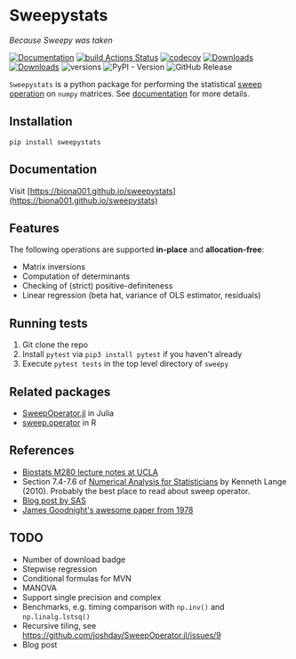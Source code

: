 # Sweepystats

*Because Sweepy was taken*

[![Documentation](https://img.shields.io/badge/docs-latest-blue.svg)](https://biona001.github.io/sweepystats)
[![build Actions Status](https://github.com/biona001/sweepystats/actions/workflows/CI.yml/badge.svg)](https://github.com/biona001/sweepystats/actions)
[![codecov](https://codecov.io/gh/biona001/sweepystats/graph/badge.svg?token=UJJX0JCVKK)](https://codecov.io/gh/biona001/sweepystats)
[![Downloads](https://static.pepy.tech/badge/sweepystats)](https://pepy.tech/project/sweepystats)
[![Downloads](https://static.pepy.tech/badge/sweepystats/month)](https://pepy.tech/project/sweepystats)
![versions](https://img.shields.io/pypi/pyversions/sweepystats.svg)
![PyPI - Version](https://img.shields.io/pypi/v/sweepystats)
![GitHub Release](https://img.shields.io/github/v/release/biona001/sweepystats)

`Sweepystats` is a python package for performing the statistical [sweep operation](https://hua-zhou.github.io/teaching/biostatm280-2017spring/slides/11-sweep/sweep.html) on `numpy` matrices. See [documentation](https://biona001.github.io/sweepystats) for more details.

## Installation

```shell
pip install sweepystats
```

## Documentation

Visit [https://biona001.github.io/sweepystats](https://biona001.github.io/sweepystats)

## Features

The following operations are supported **in-place** and **allocation-free**:

+ Matrix inversions
+ Computation of determinants
+ Checking of (strict) positive-definiteness
+ Linear regression (beta hat, variance of OLS estimator, residuals)

## Running tests

1. Git clone the repo
2. Install `pytest` via `pip3 install pytest` if you haven't already
3. Execute `pytest tests` in the top level directory of `sweepy`

## Related packages

+ [SweepOperator.jl](https://github.com/joshday/SweepOperator.jl) in Julia
+ [sweep.operator](https://search.r-project.org/CRAN/refmans/fastmatrix/html/sweep.operator.html) in R

## References

+ [Biostats M280 lecture notes at UCLA](https://hua-zhou.github.io/teaching/biostatm280-2017spring/slides/11-sweep/sweep.html)
+ Section 7.4-7.6 of [Numerical Analysis for Statisticians](https://link.springer.com/book/10.1007/978-1-4419-5945-4) by Kenneth Lange (2010). Probably the best place to read about sweep operator.
+ [Blog post by SAS](https://blogs.sas.com/content/iml/2018/04/18/sweep-operator-sas.html)
+ [James Goodnight's awesome paper from 1978](https://www.jstor.org/stable/2683825)

## TODO
+ Number of download badge
+ Stepwise regression
+ Conditional formulas for MVN
+ MANOVA
+ Support single precision and complex
+ Benchmarks, e.g. timing comparison with `np.inv()` and `np.linalg.lstsq()`
+ Recursive tiling, see https://github.com/joshday/SweepOperator.jl/issues/9
+ Blog post
